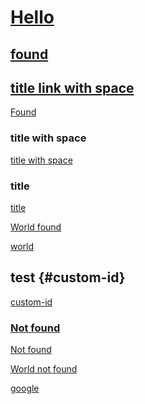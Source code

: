 # [Hello](#found)

## [found](#hello)

## [title link with space](#title-with-space)

[Found](#hello)

### title with space

[title with space](#title-with-space)

### title

[title](#title)

[World found](world.md#world)

[world](world.md)

<!-- should not fail -->

## test {#custom-id}

[custom-id](#custom-id)

<!-- should fail -->

### [Not found](#notvalidinheading)

[Not found](#notvalid)

[World not found](world.md#worldnotvalid)

<!-- should be ignored by the plugin -->

[google](https://google.com)

[](#emptylink)

######
